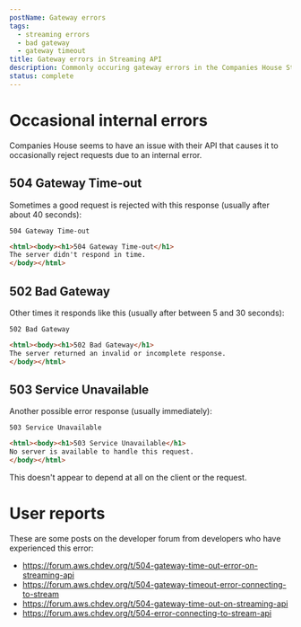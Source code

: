 ```yaml
---
postName: Gateway errors
tags:
  - streaming errors
  - bad gateway
  - gateway timeout
title: Gateway errors in Streaming API
description: Commonly occuring gateway errors in the Companies House Streaming API.
status: complete
---
```


# Occasional internal errors
Companies House seems to have an issue with their API that causes it to occasionally reject requests due to an internal error.

## 504 Gateway Time-out
Sometimes a good request is rejected with this response (usually after about 40 seconds):
```
504 Gateway Time-out
```
```html
<html><body><h1>504 Gateway Time-out</h1>
The server didn't respond in time.
</body></html>
```
## 502 Bad Gateway
Other times it responds like this (usually after between 5 and 30 seconds):

```
502 Bad Gateway
```
```html
<html><body><h1>502 Bad Gateway</h1>
The server returned an invalid or incomplete response.
</body></html>
```

## 503 Service Unavailable
Another possible error response (usually immediately):
```
503 Service Unavailable
```
```html
<html><body><h1>503 Service Unavailable</h1>
No server is available to handle this request.
</body></html>

```

This doesn't appear to depend at all on the client or the request.

# User reports
These are some posts on the developer forum from developers who have experienced this error:
- https://forum.aws.chdev.org/t/504-gateway-time-out-error-on-streaming-api
- https://forum.aws.chdev.org/t/504-gateway-timeout-error-connecting-to-stream
- https://forum.aws.chdev.org/t/504-gateway-time-out-on-streaming-api
- https://forum.aws.chdev.org/t/504-error-connecting-to-stream-api


